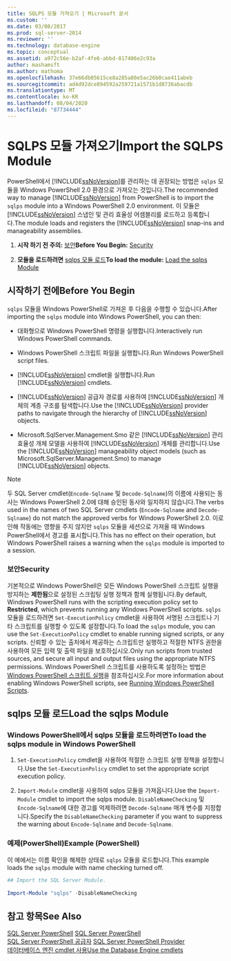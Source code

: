 ```yaml
---
title: SQLPS 모듈 가져오기 | Microsoft 문서
ms.custom: ''
ms.date: 03/08/2017
ms.prod: sql-server-2014
ms.reviewer: ''
ms.technology: database-engine
ms.topic: conceptual
ms.assetid: a972c56e-b2af-4fe6-abbd-817406e2c93a
author: mashamsft
ms.author: mathoma
ms.openlocfilehash: 37e66db05615ce8a285a80e5ac26b0cae411abeb
ms.sourcegitcommit: ad4d92dce894592a259721a1571b1d8736abacdb
ms.translationtype: MT
ms.contentlocale: ko-KR
ms.lasthandoff: 08/04/2020
ms.locfileid: "87734444"
---
```

# <a name="import-the-sqlps-module"></a><span data-ttu-id="5d468-102">SQLPS 모듈 가져오기</span><span class="sxs-lookup"><span data-stu-id="5d468-102">Import the SQLPS Module</span></span>
  <span data-ttu-id="5d468-103">PowerShell에서 [!INCLUDE[ssNoVersion](../includes/ssnoversion-md.md)]를 관리하는 데 권장되는 방법은 `sqlps` 모듈을 Windows PowerShell 2.0 환경으로 가져오는 것입니다.</span><span class="sxs-lookup"><span data-stu-id="5d468-103">The recommended way to manage [!INCLUDE[ssNoVersion](../includes/ssnoversion-md.md)] from PowerShell is to import the `sqlps` module into a Windows PowerShell 2.0 environment.</span></span> <span data-ttu-id="5d468-104">이 모듈은 [!INCLUDE[ssNoVersion](../includes/ssnoversion-md.md)] 스냅인 및 관리 효율성 어셈블리를 로드하고 등록합니다.</span><span class="sxs-lookup"><span data-stu-id="5d468-104">The module loads and registers the [!INCLUDE[ssNoVersion](../includes/ssnoversion-md.md)] snap-ins and manageability assemblies.</span></span>  
  
1.  <span data-ttu-id="5d468-105">**시작 하기 전 주의:**  [보안](#Security)</span><span class="sxs-lookup"><span data-stu-id="5d468-105">**Before You Begin:**  [Security](#Security)</span></span>  
  
2.  <span data-ttu-id="5d468-106">**모듈을 로드하려면**  [sqlps 모듈 로드](#LoadSqlps)</span><span class="sxs-lookup"><span data-stu-id="5d468-106">**To load the module:**  [Load the sqlps Module](#LoadSqlps)</span></span>  
  
## <a name="before-you-begin"></a><span data-ttu-id="5d468-107">시작하기 전에</span><span class="sxs-lookup"><span data-stu-id="5d468-107">Before You Begin</span></span>  
 <span data-ttu-id="5d468-108">`sqlps` 모듈을 Windows PowerShell로 가져온 후 다음을 수행할 수 있습니다.</span><span class="sxs-lookup"><span data-stu-id="5d468-108">After importing the `sqlps` module into Windows PowerShell, you can then:</span></span>  
  
-   <span data-ttu-id="5d468-109">대화형으로 Windows PowerShell 명령을 실행합니다.</span><span class="sxs-lookup"><span data-stu-id="5d468-109">Interactively run Windows PowerShell commands.</span></span>  
  
-   <span data-ttu-id="5d468-110">Windows PowerShell 스크립트 파일을 실행합니다.</span><span class="sxs-lookup"><span data-stu-id="5d468-110">Run Windows PowerShell script files.</span></span>  
  
-   <span data-ttu-id="5d468-111">[!INCLUDE[ssNoVersion](../includes/ssnoversion-md.md)] cmdlet을 실행합니다.</span><span class="sxs-lookup"><span data-stu-id="5d468-111">Run [!INCLUDE[ssNoVersion](../includes/ssnoversion-md.md)] cmdlets.</span></span>  
  
-   <span data-ttu-id="5d468-112">[!INCLUDE[ssNoVersion](../includes/ssnoversion-md.md)] 공급자 경로를 사용하여 [!INCLUDE[ssNoVersion](../includes/ssnoversion-md.md)] 개체의 계층 구조를 탐색합니다.</span><span class="sxs-lookup"><span data-stu-id="5d468-112">Use the [!INCLUDE[ssNoVersion](../includes/ssnoversion-md.md)] provider paths to navigate through the hierarchy of [!INCLUDE[ssNoVersion](../includes/ssnoversion-md.md)] objects.</span></span>  
  
-   <span data-ttu-id="5d468-113">Microsoft.SqlServer.Management.Smo 같은 [!INCLUDE[ssNoVersion](../includes/ssnoversion-md.md)] 관리 효율성 개체 모델을 사용하여 [!INCLUDE[ssNoVersion](../includes/ssnoversion-md.md)] 개체를 관리합니다.</span><span class="sxs-lookup"><span data-stu-id="5d468-113">Use the [!INCLUDE[ssNoVersion](../includes/ssnoversion-md.md)] manageability object models (such as Microsoft.SqlServer.Management.Smo) to manage [!INCLUDE[ssNoVersion](../includes/ssnoversion-md.md)] objects.</span></span>  
  
> [!NOTE]  
>  <span data-ttu-id="5d468-114">두 SQL Server cmdlet(`Encode-Sqlname` 및 `Decode-Sqlname`)의 이름에 사용되는 동사는 Windows PowerShell 2.0에 대해 승인된 동사와 일치하지 않습니다.</span><span class="sxs-lookup"><span data-stu-id="5d468-114">The verbs used in the names of two SQL Server cmdlets (`Encode-Sqlname` and `Decode-Sqlname`) do not match the approved verbs for Windows PowerShell 2.0.</span></span> <span data-ttu-id="5d468-115">이로 인해 작동에는 영향을 주지 않지만 `sqlps` 모듈을 세션으로 가져올 때 Windows PowerShell에서 경고를 표시합니다.</span><span class="sxs-lookup"><span data-stu-id="5d468-115">This has no effect on their operation, but Windows PowerShell raises a warning when the `sqlps` module is imported to a session.</span></span>  
  
###  <a name="security"></a><a name="Security"></a> <span data-ttu-id="5d468-116">보안</span><span class="sxs-lookup"><span data-stu-id="5d468-116">Security</span></span>  
 <span data-ttu-id="5d468-117">기본적으로 Windows PowerShell은 모든 Windows PowerShell 스크립트 실행을 방지하는 **제한됨**으로 설정된 스크립팅 실행 정책과 함께 실행됩니다.</span><span class="sxs-lookup"><span data-stu-id="5d468-117">By default, Windows PowerShell runs with the scripting execution policy set to **Restricted**, which prevents running any Windows PowerShell scripts.</span></span> <span data-ttu-id="5d468-118">`sqlps` 모듈을 로드하려면 `Set-ExecutionPolicy` cmdlet을 사용하여 서명된 스크립트나 기타 스크립트를 실행할 수 있도록 설정합니다.</span><span class="sxs-lookup"><span data-stu-id="5d468-118">To load the `sqlps` module, you can use the `Set-ExecutionPolicy` cmdlet to enable running signed scripts, or any scripts.</span></span> <span data-ttu-id="5d468-119">신뢰할 수 있는 출처에서 제공하는 스크립트만 실행하고 적절한 NTFS 권한을 사용하여 모든 입력 및 출력 파일을 보호하십시오.</span><span class="sxs-lookup"><span data-stu-id="5d468-119">Only run scripts from trusted sources, and secure all input and output files using the appropriate NTFS permissions.</span></span> <span data-ttu-id="5d468-120">Windows PowerShell 스크립트를 사용하도록 설정하는 방법은 [Windows PowerShell 스크립트 실행](https://docs.microsoft.com/powershell/scripting/getting-started/starting-windows-powershell?view=powershell-6#how-to-enable-windows-powershell-ise-on-earlier-releases-of-windows)을 참조하십시오.</span><span class="sxs-lookup"><span data-stu-id="5d468-120">For more information about enabling Windows PowerShell scripts, see [Running Windows PowerShell Scripts](https://docs.microsoft.com/powershell/scripting/getting-started/starting-windows-powershell?view=powershell-6#how-to-enable-windows-powershell-ise-on-earlier-releases-of-windows).</span></span>  
  
##  <a name="load-the-sqlps-module"></a><a name="LoadSqlps"></a> <span data-ttu-id="5d468-121">sqlps 모듈 로드</span><span class="sxs-lookup"><span data-stu-id="5d468-121">Load the sqlps Module</span></span>  

### <a name="to-load-the-sqlps-module-in-windows-powershell"></a><span data-ttu-id="5d468-122">Windows PowerShell에서 sqlps 모듈을 로드하려면</span><span class="sxs-lookup"><span data-stu-id="5d468-122">To load the sqlps module in Windows PowerShell</span></span>
  
1.  <span data-ttu-id="5d468-123">`Set-ExecutionPolicy` cmdlet을 사용하여 적절한 스크립트 실행 정책을 설정합니다.</span><span class="sxs-lookup"><span data-stu-id="5d468-123">Use the `Set-ExecutionPolicy` cmdlet to set the appropriate script execution policy.</span></span>  
  
2.  <span data-ttu-id="5d468-124">`Import-Module` cmdlet을 사용하여 sqlps 모듈을 가져옵니다.</span><span class="sxs-lookup"><span data-stu-id="5d468-124">Use the `Import-Module` cmdlet to import the sqlps module.</span></span> <span data-ttu-id="5d468-125">`DisableNameChecking` 및 `Encode-Sqlname`에 대한 경고를 억제하려면 `Decode-Sqlname` 매개 변수를 지정합니다.</span><span class="sxs-lookup"><span data-stu-id="5d468-125">Specify the `DisableNameChecking` parameter if you want to suppress the warning about `Encode-Sqlname` and `Decode-Sqlname`.</span></span>  
  
### <a name="example-powershell"></a><span data-ttu-id="5d468-126">예제(PowerShell)</span><span class="sxs-lookup"><span data-stu-id="5d468-126">Example (PowerShell)</span></span>  
 <span data-ttu-id="5d468-127">이 예에서는 이름 확인을 해제한 상태로 `sqlps` 모듈을 로드합니다.</span><span class="sxs-lookup"><span data-stu-id="5d468-127">This example loads the `sqlps` module with name checking turned off.</span></span>  
  
```powershell
## Import the SQL Server Module.  
  
Import-Module "sqlps" -DisableNameChecking  
```  

## <a name="see-also"></a><span data-ttu-id="5d468-128">참고 항목</span><span class="sxs-lookup"><span data-stu-id="5d468-128">See Also</span></span>  
 <span data-ttu-id="5d468-129">[SQL Server PowerShell](../powershell/sql-server-powershell.md) </span><span class="sxs-lookup"><span data-stu-id="5d468-129">[SQL Server PowerShell](../powershell/sql-server-powershell.md) </span></span>  
 <span data-ttu-id="5d468-130">[SQL Server PowerShell 공급자](../powershell/sql-server-powershell-provider.md) </span><span class="sxs-lookup"><span data-stu-id="5d468-130">[SQL Server PowerShell Provider](../powershell/sql-server-powershell-provider.md) </span></span>  
 [<span data-ttu-id="5d468-131">데이터베이스 엔진 cmdlet 사용</span><span class="sxs-lookup"><span data-stu-id="5d468-131">Use the Database Engine cmdlets</span></span>](../../2014/database-engine/use-the-database-engine-cmdlets.md)  
